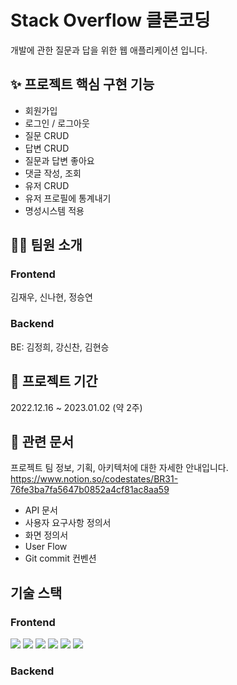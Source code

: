 # Stack Overflow 클론코딩
개발에 관한 질문과 답을 위한 웹 애플리케이션 입니다.

## ✨ 프로젝트 핵심 구현 기능
- 회원가입
- 로그인 / 로그아웃
- 질문 CRUD
- 답변 CRUD
- 질문과 답변 좋아요
- 댓글 작성, 조회
- 유저 CRUD
- 유저 프로필에 통계내기
- 명성시스템 적용

## 👩‍💻 팀원 소개
### Frontend
김재우, 신나현, 정승연
### Backend
BE: 김정희, 강신찬, 김현승
  

## 📅 프로젝트 기간
2022.12.16 ~ 2023.01.02 (약 2주)
  

## 📎 관련 문서
프로젝트 팀 정보, 기획, 아키텍처에 대한 자세한 안내입니다.  
https://www.notion.so/codestates/BR31-76fe3ba7fa5647b0852a4cf81ac8aa59  
- API 문서
- 사용자 요구사항 정의서
- 화면 정의서
- User Flow
- Git commit 컨벤션


## 기술 스택
### Frontend
<img src="https://img.shields.io/badge/html5-E34F26?style=for-the-badge&logo=html5&logoColor=white">
<img src="https://img.shields.io/badge/CSS3-1572B6?style=for-the-badge&logo=CSS3&logoColor=white">
<img src="https://img.shields.io/badge/JavaScript-F7DF1E?style=for-the-badge&logo=JavaScript&logoColor=white">
<img src="https://img.shields.io/badge/React-61DAFB?style=for-the-badge&logo=React&logoColor=white">
<img src="https://img.shields.io/badge/styled components-DB7093?style=for-the-badge&logo=styled-components&logoColor=white">
<img src="https://img.shields.io/badge/axios-5A29E4?style=for-the-badge&logo=axios&logoColor=white">

### Backend

